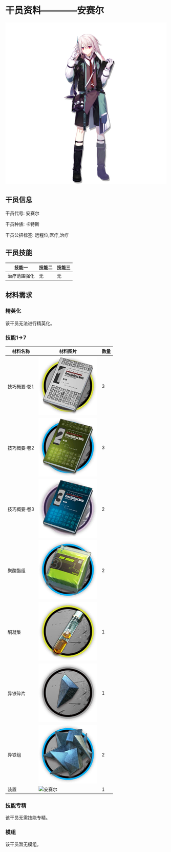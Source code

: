 # 干员资料————安赛尔

![安赛尔](./oprImages/安赛尔.png)

## 干员信息

干员代号: 安赛尔

干员种族: 卡特斯

干员公招标签: 远程位,医疗,治疗

## 干员技能

| 技能一       | 技能二   | 技能三 |
| ------------ | -------- | ------ |
| 治疗范围强化 | 无 | 无 |

## 材料需求

### 精英化

该干员无法进行精英化。

### 技能1→7

| 材料名称      | 材料图片 | 数量  |
|---------|---------|-----|
| 技巧概要·卷1 | ![安赛尔](./matIcons/技巧概要·卷1.png)  |   3  |
| 技巧概要·卷2 | ![安赛尔](./matIcons/技巧概要·卷2.png)  |   3  |
| 技巧概要·卷3 | ![安赛尔](./matIcons/技巧概要·卷3.png)  |   2  |
| 聚酸酯组 | ![安赛尔](./matIcons/聚酸酯组.png)  |   2  |
| 酮凝集 | ![安赛尔](./matIcons/酮凝集.png)  |   1  |
| 异铁碎片 | ![安赛尔](./matIcons/异铁碎片.png)  |   1  |
| 异铁组 | ![安赛尔](./matIcons/异铁组.png)  |   2  |
| 装置 | ![安赛尔](./matIcons/装置.png)  |   1  |

### 技能专精

该干员无需技能专精。

### 模组

该干员暂无模组。
